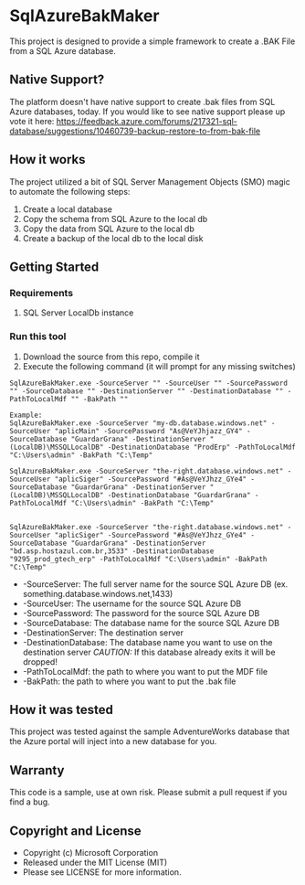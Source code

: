 # SqlAzureBakMaker
This project is designed to provide a simple framework to create a .BAK File from a SQL Azure database. 

## Native Support?
The platform doesn't have native support to create .bak files from SQL Azure databases, today. If you would like to see native support please up vote it here: https://feedback.azure.com/forums/217321-sql-database/suggestions/10460739-backup-restore-to-from-bak-file

## How it works
The project utilized a bit of SQL Server Management Objects (SMO) magic to automate the following steps:

1. Create a local database
2. Copy the schema from SQL Azure to the local db
3. Copy the data from SQL Azure to the local db
4. Create a backup of the local db to the local disk

## Getting Started

### Requirements
1. SQL Server LocalDb instance

### Run this tool
1. Download the source from this repo, compile it
2. Execute the following command (it will prompt for any missing switches)
```
SqlAzureBakMaker.exe -SourceServer "" -SourceUser "" -SourcePassword "" -SourceDatabase "" -DestinationServer "" -DestinationDatabase "" -PathToLocalMdf "" -BakPath ""

Example:
SqlAzureBakMaker.exe -SourceServer "my-db.database.windows.net" -SourceUser "aplicMain" -SourcePassword "As@VeYJhjazz_GY4" -SourceDatabase "GuardarGrana" -DestinationServer "(LocalDB)\MSSQLLocalDB" -DestinationDatabase "ProdErp" -PathToLocalMdf "C:\Users\admin" -BakPath "C:\Temp"

SqlAzureBakMaker.exe -SourceServer "the-right.database.windows.net" -SourceUser "aplicSiger" -SourcePassword "#As@VeYJhzz_GYe4" -SourceDatabase "GuardarGrana" -DestinationServer "(LocalDB)\MSSQLLocalDB" -DestinationDatabase "GuardarGrana" -PathToLocalMdf "C:\Users\admin" -BakPath "C:\Temp"


SqlAzureBakMaker.exe -SourceServer "the-right.database.windows.net" -SourceUser "aplicSiger" -SourcePassword "#As@VeYJhzz_GYe4" -SourceDatabase "GuardarGrana" -DestinationServer "bd.asp.hostazul.com.br,3533" -DestinationDatabase "9295_prod_gtech_erp" -PathToLocalMdf "C:\Users\admin" -BakPath "C:\Temp"
```

  * -SourceServer: The full server name for the source SQL Azure DB (ex. something.database.windows.net,1433)
  * -SourceUser: The username for the source SQL Azure DB
  * -SourcePassword: The password for the source SQL Azure DB
  * -SourceDatabase: The database name for the source SQL Azure DB
  * -DestinationServer: The destination server
  * -DestinationDatabase: The database name you want to use on the destination server *CAUTION:* If this database already exits it will be dropped!
  * -PathToLocalMdf: the path to where you want to put the MDF file
  * -BakPath: the path to where you want to put the .bak file
  
## How it was tested
This project was tested against the sample AdventureWorks database that the Azure portal will inject into a new database for you. 

## Warranty
This code is a sample, use at own risk. Please submit a pull request if you find a bug. 

## Copyright and License
- Copyright (c) Microsoft Corporation
- Released under the MIT License (MIT)
- Please see LICENSE for more information.
